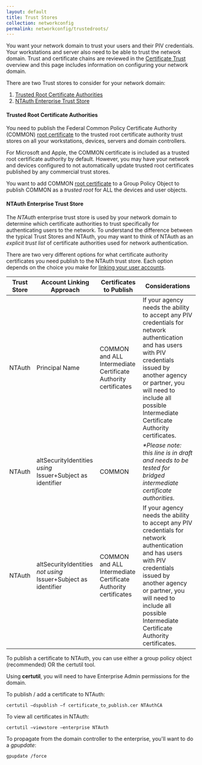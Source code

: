 ```yaml
---
layout: default
title: Trust Stores
collection: networkconfig
permalink: networkconfig/trustedroots/
---
```


You want your network domain to trust your users and their PIV credentials.  Your workstations and server also need to be able to trust the network domain.  Trust and certificate chains are reviewed in the [Certificate Trust](../../pivcertchains) overview and this page includes information on configuring your network domain.

There are two Trust stores to consider for your network domain:

1.  [Trusted Root Certificate Authorities](#trusted-root-certificate-authorities)
2.  [NTAuth Enterprise Trust Store](#ntauth-enterprise-trust-store)

####  Trusted Root Certificate Authorities
You need to publish the Federal Common Policy Certificate Authority (COMMON) [root certificate](../../pivcertchains/#download-root-and-intermediate-certificates) to the trusted root certificate authority trust stores on all your workstations, devices, servers and domain controllers.  

For Microsoft and Apple, the COMMON certificate is included as a trusted root certificate authority by default.  However, you may have your network and devices configured to not automatically update trusted root certificates published by any commercial trust stores.  

You want to add COMMON [root certificate](../../pivcertchains/#download-root-and-intermediate-certificates) to a Group Policy Object to publish COMMON as a _trusted root_ for ALL the devices and user objects. 

#### NTAuth Enterprise Trust Store
The _NTAuth_ enterprise trust store is used by your network domain to determine which certificate authorities to trust specifically for authenticating users to the network.  To understand the difference between the typical Trust Stores and NTAuth, you may want to think of NTAuth as an _explicit trust list_ of certificate authorities used for network authentication.

There are two very different options for what certificate authority certificates you need publish to the NTAuth trust store.  Each option depends on the choice you make for [linking your user accounts](../accounts/).

| Trust Store | Account Linking Approach | Certificates to Publish | Considerations|
| ----- | -------| -------| ------|
| NTAuth | Principal Name | COMMON and ALL Intermediate Certificate Authority certificates | If your agency needs the ability to accept any PIV credentials for network authentication and has users with PIV credentials issued by another agency or partner, you will need to include all possible Intermediate Certificate Authority certificates. |
| NTAuth  | altSecurityIdentities _using_ Issuer+Subject as identifier | COMMON | _*Please note: this line is in draft and needs to be tested for bridged intermediate certificate authorities._ |
| NTAuth  | altSecurityIdentities _not using_ Issuer+Subject as identifier | COMMON and ALL Intermediate Certificate Authority certificates | If your agency needs the ability to accept any PIV credentials for network authentication and has users with PIV credentials issued by another agency or partner, you will need to include all possible Intermediate Certificate Authority certificates. |


To publish a certificate to NTAuth, you can use either a group policy object (recommended) OR the certutil tool.  

Using **certutil**, you will need to have Enterprise Admin permissions for the domain.  

To publish / add a certificate to NTAuth:  
```
certutil –dspublish –f certificate_to_publish.cer NTAuthCA
```

To view all certificates in NTAuth:  
```
certutil –viewstore –enterprise NTAuth
```

To propagate from the domain controller to the enterprise, you'll want to do a _gpupdate_:  
```
gpupdate /force
```

